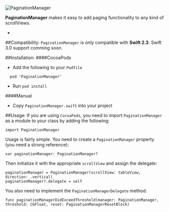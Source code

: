 ![PaginationManager](https://github.com/TaimurAyaz/PaginationManager/blob/master/PaginationManager.png)

**PaginationManager** makes it easy to add paging functionality to any kind of scrollViews. 

-
##Compatibility:
`PaginationManager` is only compatible with **Swift 2.3**. Swift 3.0 support comming soon. 

##Installation:
####CocoaPods
* Add the following to your `Podfile`
```
  pod 'PaginationManager'
```
* Run `pod install`

####Manual
* Copy `PaginationManager.swift` into your project

##Usage:
If you are using `CocoaPods`, you need to import `PaginationManager` as a module to your class by adding the following:
```
import PaginationManager
```

Usage is fairly simple. You need to create a `PaginationManager` property (you need a strong reference):
```
var paginationManager: PaginationManager?
```
Then initialize it with the appropriate `scrollView` and assign the delegate:
```
paginationManager = PaginationManager(scrollView: tableView, direction: .vertical)
paginationManager?.delegate = self
```
You also need to implement the `PaginationManagerDelegate` method:
```
func paginationManagerDidExceedThreshold(manager: PaginationManager, threshold: CGFloat, reset: PaginationManagerResetBlock)
```
